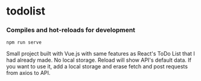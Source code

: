 # todolist

### Compiles and hot-reloads for development
```
npm run serve
```
Small project built with Vue.js with same features as React's ToDo List that I had already made. No local storage. Reload will show API's default data. 
If you want to use it, add a local storage and erase fetch and post requests from axios to API.
